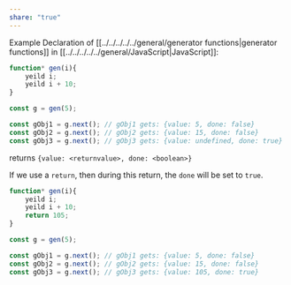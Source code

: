 ```yaml
---
share: "true"
---
```



Example Declaration of [[../../../../../general/generator functions|generator functions]] in [[../../../../../general/JavaScript|JavaScript]]:
```js
function* gen(i){
	yeild i;
	yeild i + 10;
}

const g = gen(5); 

const gObj1 = g.next(); // gObj1 gets: {value: 5, done: false}
const gObj2 = g.next(); // gObj2 gets: {value: 15, done: false}
const gObj3 = g.next(); // gObj3 gets: {value: undefined, done: true}
```

returns `{value: <returnvalue>, done: <boolean>}` 

If we use a `return`, then during this return, the `done` will be set to `true`.

```js
function* gen(i){
	yeild i;
	yeild i + 10;
	return 105;
}

const g = gen(5); 

const gObj1 = g.next(); // gObj1 gets: {value: 5, done: false}
const gObj2 = g.next(); // gObj2 gets: {value: 15, done: false}
const gObj3 = g.next(); // gObj3 gets: {value: 105, done: true}
```
